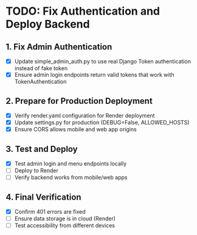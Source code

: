 # TODO: Fix Authentication and Deploy Backend

## 1. Fix Admin Authentication
- [x] Update simple_admin_auth.py to use real Django Token authentication instead of fake token
- [x] Ensure admin login endpoints return valid tokens that work with TokenAuthentication

## 2. Prepare for Production Deployment
- [x] Verify render.yaml configuration for Render deployment
- [x] Update settings.py for production (DEBUG=False, ALLOWED_HOSTS)
- [x] Ensure CORS allows mobile and web app origins

## 3. Test and Deploy
- [x] Test admin login and menu endpoints locally
- [ ] Deploy to Render
- [ ] Verify backend works from mobile/web apps

## 4. Final Verification
- [x] Confirm 401 errors are fixed
- [ ] Ensure data storage is in cloud (Render)
- [ ] Test accessibility from different devices
